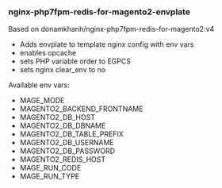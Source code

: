 ### nginx-php7fpm-redis-for-magento2-envplate

Based on donamkhanh/nginx-php7fpm-redis-for-magento2:v4

 * Adds envplate to template nginx config with env vars
 * enables opcache
 * sets PHP variable order to EGPCS
 * sets nginx clear_env to no
 
Available env vars:

 * MAGE_MODE
 * MAGENTO2_BACKEND_FRONTNAME
 * MAGENTO2_DB_HOST
 * MAGENTO2_DB_DBNAME
 * MAGENTO2_DB_TABLE_PREFIX
 * MAGENTO2_DB_USERNAME
 * MAGENTO2_DB_PASSWORD
 * MAGENTO2_REDIS_HOST
 * MAGE_RUN_CODE
 * MAGE_RUN_TYPE
